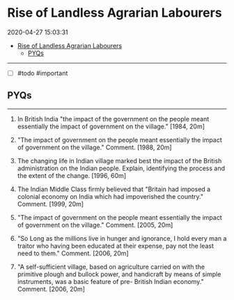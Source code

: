 # Rise of Landless Agrarian Labourers

2020-04-27 15:03:31

- [Rise of Landless Agrarian Labourers](#rise-of-landless-agrarian-labourers)
  - [PYQs](#pyqs)

---

- [ ]  #todo #important

## PYQs

---

1. In British India "the impact of the government on the people meant essentially the impact of government on the village." [1984, 20m]


2. "The impact of government on the people meant essentially the impact of government on the village." Comment. [1988, 20m]


2. The changing life in Indian village marked best the impact of the British administration on the Indian people. Explain, identifying the process and the extent of the change. [1996, 60m]


2. The Indian Middle Class firmly believed that "Britain had imposed a colonial economy on
India which had impoverished the country." Comment. [1999, 20m]


1. "The impact of government on the people meant essentially the impact of government on the village." Comment. [2005, 20m]

2. "So Long as the millions live in hunger and ignorance, I hold every man a traitor who
having been educated at their expense, pay not the least need to them." Comment. [2006,
20m]


1. "A self-sufficient village, based on agriculture carried on with the primitive plough and
bullock power, and handicraft by means of simple instruments, was a basic feature of pre-
British Indian economy." Comment. [2006, 20m]
